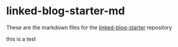 # linked-blog-starter-md
These are the markdown files for the [linked-blog-starter](https://github.com/matthewwong525/linked-blog-starter) repository

this is a test